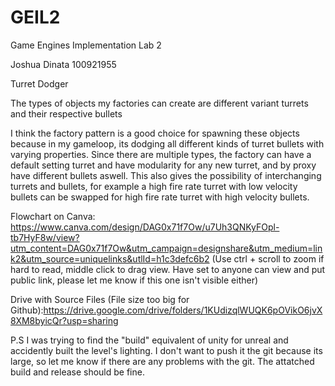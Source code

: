# GEIL2
Game Engines Implementation Lab 2

Joshua Dinata
100921955

Turret Dodger

The types of objects my factories can create are different variant turrets and their respective bullets

I think the factory pattern is a good choice for spawning these objects because in my gameloop, its dodging all different kinds of turret bullets with varying properties. Since there are multiple types, the factory can have a default setting turret and have modularity for any new turret, and by proxy have different bullets aswell. This also gives the possibility of interchanging turrets and bullets, for example a high fire rate turret with low velocity bullets can be swapped for high fire rate turret with high velocity bullets.

Flowchart on Canva: https://www.canva.com/design/DAG0x71f7Ow/u7Uh3QNKyFOpl-tb7HyF8w/view?utm_content=DAG0x71f7Ow&utm_campaign=designshare&utm_medium=link2&utm_source=uniquelinks&utlId=h1c3defc6b2
(Use ctrl + scroll to zoom if hard to read, middle click to drag view. Have set to anyone can view and put public link, please let me know if this one isn't visible either)

Drive with Source Files (File size too big for Github):https://drive.google.com/drive/folders/1KUdizqlWUQK6pOVikO6jvX8XM8byicQr?usp=sharing

P.S
I was trying to find the "build" equivalent of unity for unreal and accidently built the level's lighting. I don't want to push it the git because its large, so let me know if there are any problems with the git. The attatched build and release should be fine.
